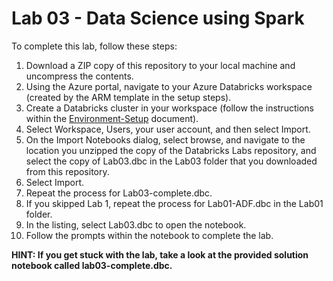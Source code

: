 # Lab 03 - Data Science using Spark

To complete this lab, follow these steps:

1. Download a ZIP copy of this repository to your local machine and uncompress the contents.
2. Using the Azure portal, navigate to your Azure Databricks workspace (created by the ARM template in the setup steps).
3. Create a Databricks cluster in your workspace (follow the instructions within the [Environment-Setup](../../Setup/Environment-Setup.md#2-create-and-run-a-new-azure-databricks-cluster) document).
4. Select Workspace, Users, your user account, and then select Import.
5. On the Import Notebooks dialog, select browse, and navigate to the location you unzipped the copy of the Databricks Labs repository, and select the copy of Lab03.dbc in the Lab03 folder that you downloaded from this repository.
6. Select Import.
7. Repeat the process for Lab03-complete.dbc.
8. If you skipped Lab 1, repeat the process for Lab01-ADF.dbc in the Lab01 folder.
9. In the listing, select Lab03.dbc to open the notebook.
10. Follow the prompts within the notebook to complete the lab.

**HINT: If you get stuck with the lab, take a look at the provided solution notebook called lab03-complete.dbc.**
